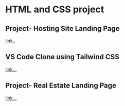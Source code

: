 # HTML and CSS project
## Project- Hosting Site Landing Page
[link..](https://beamish-cocada-1daa89.netlify.app/)
## VS Code Clone using Tailwind CSS 

[link...](https://stupendous-cuchufli-ec475c.netlify.app/)
## Project- Real Estate Landing Page

[link...](https://comforting-mandazi-cd1962.netlify.app/)